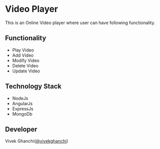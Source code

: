 # Video Player 

This is an Online Video player where user can have following functionality.

## Functionality 
- Play Video
- Add Video 
- Modify Video
- Delete Video
- Update Video

## Technology Stack 

- NodeJs
- AngularJs
- ExpressJs
- MongoDb

## Developer
 
 Vivek Ghanchi([@vivekghanchi](https://github.com/vivekghanchi))

